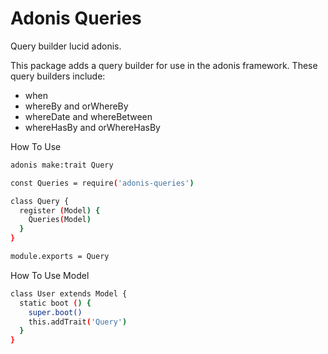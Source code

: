 # Adonis Queries

Query builder lucid adonis.

This package adds a query builder for use in the adonis framework. These query builders include:
 - when
 - whereBy and orWhereBy
 - whereDate and whereBetween
 - whereHasBy and orWhereHasBy

How To Use
```bash
adonis make:trait Query
```

```bash
const Queries = require('adonis-queries')

class Query {
  register (Model) {
    Queries(Model)
  }
}

module.exports = Query
```

How To Use Model

```bash
class User extends Model {
  static boot () {
    super.boot()
    this.addTrait('Query')
  }
}
```

